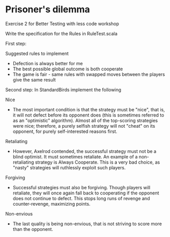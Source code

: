 Prisoner's dilemma
============================

Exercise 2 for Better Testing with less code workshop

Write the specification for the Rules in RuleTest.scala

First step:

Suggested rules to implement
* Defection is always better for me
* The best possible global outcome is both cooperate
* The game is fair - same rules with swapped moves between the players give the same result


Second step:
In StandardBirds implement the following

Nice
* The most important condition is that the strategy must be "nice", that is, it will not defect before its opponent does (this is sometimes referred to as an "optimistic" algorithm). Almost all of the top-scoring strategies were nice; therefore, a purely selfish strategy will not "cheat" on its opponent, for purely self-interested reasons first.

Retaliating
* However, Axelrod contended, the successful strategy must not be a blind optimist. It must sometimes retaliate. An example of a non-retaliating strategy is Always Cooperate. This is a very bad choice, as "nasty" strategies will ruthlessly exploit such players.

Forgiving
* Successful strategies must also be forgiving. Though players will retaliate, they will once again fall back to cooperating if the opponent does not continue to defect. This stops long runs of revenge and counter-revenge, maximizing points.

Non-envious
* The last quality is being non-envious, that is not striving to score more than the opponent.